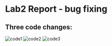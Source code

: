 # Lab2 Report - bug fixing

## Three code changes:
![code1](https://user-images.githubusercontent.com/97651152/151642526-a03bdc70-6d06-4eb5-a3c6-d71dec590dbc.png)
![code2](https://user-images.githubusercontent.com/97651152/151642536-5315f954-9e28-4a70-801c-ed960c8229bf.png)
![code3](https://user-images.githubusercontent.com/97651152/151642540-8e9ed57d-255b-4df2-923c-464cafe0cff4.png)
